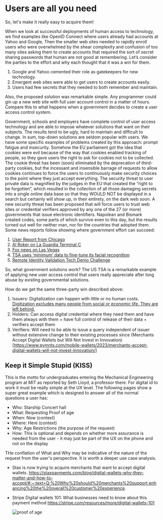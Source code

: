 # Users are all you need
So, let's make it really easy to acquire them!

When we look at successful deployments of human access to technology, we find examples like OpenID Connect where users already had accounts at Yahoo and Google, Then the smaller web sites needed to rapidly enroll users who were overwhelmed by the shear complexity and confusion of too many sites asking them to create accounts that required the sort of secret sharing passwords that human are not good at remembering. Let’s consider the parties to the effort and why each thought that it was a win for them.

1. Google and Yahoo cemented their role as gatekeepers for new technology.
2. Emergent web sites were able to get users to create accounts easily.
3. Users had few secrets that they needed to both remember and maintain.

Also, the proposed solution was remarkable simple. Any programmer could gin up a new web site with full user account control in a matter of hours. Compare this to what happens when a government decides to create a user access control system.

Government, schools and employers have complete control of user access technology and are able to impose whatever solutions that want on their subjects. The results tend to be ugly, hard to maintain and difficult to change. In sum, top-down solutions are seldom popular with users. We have some specific examples of problems created by this approach: prompt fatigue and insecurity. Somehow the EU parliament got the idea that cookies were evil because of the way that cookies enabled tracking of people, so they gave users the right to ask for cookies not to be collected. The cookie threat has been (soon) eliminated by the deprecation of third-party cookies, but the incessant and insensible barrage of requests to allow cookies continues to force the users to continuously make security choices to the point where they just accept everything. The security threat to user private data is magnified by the judges in the EU that created the “right to be forgotten”, which resulted in the collection of all those damaging secrets into a single online data base so that they WOULD NOT be displayed in a search but certainly will show up, in their entirety, on the dark web soon. A new security threat has been proposed that will force users to trust web sites or credential verifiers approved by any one of the 27 (or more) governments that issue electronic identifiers. Napolean and Bismark created codes, some parts of which survive even to this day, but the results turned out well for neither man, nor for the countries that adopted them. Some news reports follow showing where government effort can succeed:

1. [User Report from Chicago](https://thepointsguy.com/news/united-precheck-touchless-id-ohare/)
2. [Al Roker on La Guardia Terminal C](https://www.instagram.com/reel/C33LjrYOxbf/?igsh=MXh5c3dwNjBmdGhubw%3D%3D)
3. [Fox news on Las Vegas](https://fox59.com/news/national-world/airport-self-screening-security-lanes-being-tested-in-las-vegas/)
4. [TSA uses ‘minimum’ data to fine-tune its facial recognition](https://www.nextgov.com/emerging-tech/2024/01/tsa-uses-minimum-data-fine-tune-its-facial-recognition-some-experts-still-worry/393672/)
5. [Remote Identity Validation Tech Demo Challenge](https://www.dhs.gov/science-and-technology/news/2024/01/23/dhs-st-announces-track-3-remote-identity-validation-tech-demo-challenge)

So, what government solutions work? The US TSA is a remarkable example of applying new user access control that users really appreciate after long abuse by existing governmental solutions.

How do we get the same three-party win described above:

1. Issuers:  Digitalization can happen with little or no human costs. [Digitization excludes many people from social or economic life. They are left behind.](https://cacm.acm.org/blogcacm/digitization-puts-many-at-a-disadvantage/)
2. Holders: Can access digital credential where they need them and have them always with them + have full control of release of their data + verifiers accept them
3. Verifiers: Will need to be able to issue a query independent of issuer without extensive change to their existing processes since (Merchants Accept Digital Wallets but Will Not Invest in Innovation)[https://www.pymnts.com/mobile-wallets/2023/merchants-accept-digital-wallets-will-not-invest-innovation/]

## Keep it Simple Stupid (KISS)

This is the motto for undergraduates entering the Mechanical Engineering program at MIT as reported by Seth Lloyd, a professor there. For digital id to work it must be really simple at the UX level. The following pages show a super great example which is designed to answer all of the normal questions a user has:

- Who: Starship Concert hall
- What: Requesting Proof of age
- When: Now (context)
- Where: Here (context)
- Why: Age Restrictions (the purpose of the request)
- How: This is optional and depends on whether more assurance is needed from the user - it may just be part of the UX on the phone and not on the display

THe conflation of What and Why may be indicative of the nature of the request from the user's perspective. It is worth a deeper use case analysis.
- Stax is now trying to acquire merchants that want to accept digital wallets. https://staxpayments.com/blog/digital-wallets-why-they-matter-and-how-to-accept/#:~:text=Q:%20Why%20should%20merchants%20support,enhancing%20the%20overall%20customer%20experience.
- Stripe Digital wallets 101: What businesses need to know about this payment method https://stripe.com/resources/more/digital-wallets-101


  ![proof of age](https://github.com/TomCJones/All-you-need/assets/11299542/470bc81d-f095-47f8-a652-dbe431d11a23)

